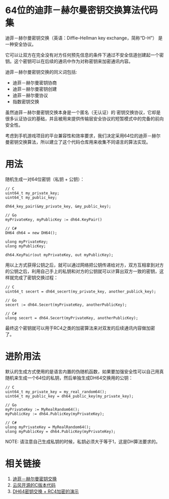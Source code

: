64位的迪菲－赫尔曼密钥交换算法代码集
===============================

迪菲－赫尔曼密钥交换（英语：Diffie–Hellman key exchange，简称“D-H”） 是一种安全协议。

它可以让双方在完全没有对方任何预先信息的条件下通过不安全信道创建起一个密钥。这个密钥可以在后续的通讯中作为对称密钥来加密通讯内容。

迪菲－赫尔曼密钥交换的同义词包括:

* 迪菲－赫尔曼密钥协商
* 迪菲－赫尔曼密钥创建
* 迪菲－赫尔曼协议
* 指数密钥交换

虽然迪菲－赫尔曼密钥交换本身是一个匿名（无认证）的 密钥交换协议，它却是很多认证协议的基础，并且被用来提供传输层安全协议的短暂模式中的完备的前向安全性。

考虑到手机游戏项目的平台兼容性和效率要求，我们决定采用64位的迪菲－赫尔曼密钥交换算法，所以建立了这个代码仓库用来收集不同语言的算法实现。

用法
====

随机生成一对64位密钥（私钥 + 公钥）：

```
// C
uint64_t my_private_key;
uint64_t my_public_key;

dh64_key_pair(&my_private_key, &my_public_key);

// Go
myPrivateKey, myPublicKey := dh64.KeyPair()

// C#
DH64 dh64 = new DH64();

ulong myPrivateKey;
ulong myPublicKey;

dh64.KeyPair(out myPrivateKey, out myPublicKey);
```

用以上方式获得公钥之后，就可以通过网络把公钥传递给对方，双方互相拿到对方的公钥之后，利用自己手上的私钥和对方的公钥就可以计算出双方一致的密钥，这样就完成了密钥交换过程：

```
// C
uint64_t secert = dh64_secert(my_private_key, another_publick_key);

// Go
secert := dh64.Secert(myPrivateKey, anotherPublicKey);

// C#
ulong secert = dh64.Secert(myPrivateKey, anotherPublicKey);
```

最终这个密钥就可以用于RC4之类的加密算法来对双发的后续通讯内容做加密了。

进阶用法
=======

默认的生成方式使用的是语言内置的伪随机函数，如果要加强安全性可以自己用真随机来生成一个64位的私钥，然后单独生成DH64交换用的公钥：

```
// C
uint64_t my_private_key = my_real_random64();
uint64_t my_public_key = dh64_public_key(my_private_key);

// Go
myPrivateKey := MyRealRandom64();
myPublicKey := dh64.PublicKey(myPrivateKey);

// C#
ulong myPrivateKey = MyRealRandom64();
ulong myPublicKey = dh64.PublicKey(myPrivateKey);
```

NOTE: 请注意自己生成私钥的时候，私钥必须大于等于1，这是DH算法要求的。

相关链接
=======

1. [迪菲－赫尔曼密钥交换](https://zh.wikipedia.org/wiki/%E8%BF%AA%E8%8F%B2%EF%BC%8D%E8%B5%AB%E5%B0%94%E6%9B%BC%E5%AF%86%E9%92%A5%E4%BA%A4%E6%8D%A2)
2. [云风开源的C版本代码](https://gist.github.com/cloudwu/8838724)
3. [DH64密钥交换 + RC4加密的演示](https://github.com/funny/crypto/tree/master/rc4)
